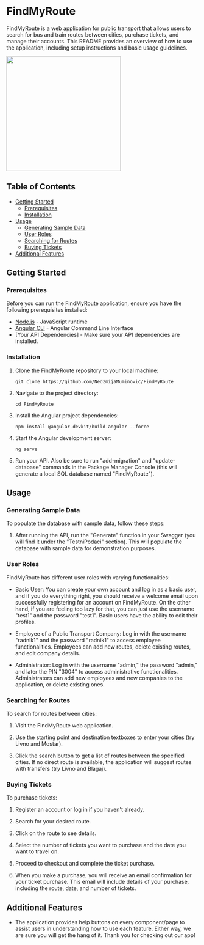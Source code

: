 # FindMyRoute

FindMyRoute is a web application for public transport that allows users to search for bus and train routes between cities, purchase tickets, and manage their accounts. This README provides an overview of how to use the application, including setup instructions and basic usage guidelines.

<img src="https://github-production-user-asset-6210df.s3.amazonaws.com/56384122/269125057-f6df4368-b099-40d4-a0dd-637b24e8f688.png" width="300" height="300">

## Table of Contents

- [Getting Started](#getting-started)
  - [Prerequisites](#prerequisites)
  - [Installation](#installation)
- [Usage](#usage)
  - [Generating Sample Data](#generating-sample-data)
  - [User Roles](#user-roles)
  - [Searching for Routes](#searching-for-routes)
  - [Buying Tickets](#buying-tickets)
- [Additional Features](#additional-features)

## Getting Started

### Prerequisites

Before you can run the FindMyRoute application, ensure you have the following prerequisites installed:

- [Node.js](https://nodejs.org/) - JavaScript runtime
- [Angular CLI](https://angular.io/cli) - Angular Command Line Interface
- [Your API Dependencies] - Make sure your API dependencies are installed.

### Installation

1. Clone the FindMyRoute repository to your local machine:

   ```shell
   git clone https://github.com/NedzmijaMuminovic/FindMyRoute

2. Navigate to the project directory:
   ```shell
   cd FindMyRoute
   
3. Install the Angular project dependencies:
   ```shell
   npm install @angular-devkit/build-angular --force

4. Start the Angular development server:
   ```shell
   ng serve

5. Run your API. Also be sure to run "add-migration" and "update-database" commands in the Package Manager Console (this will generate a local SQL database named "FindMyRoute").

## Usage

### Generating Sample Data

To populate the database with sample data, follow these steps:

1. After running the API, run the "Generate" function in your Swagger (you will find it under the "TestniPodaci" section). This will populate the database with sample data for demonstration purposes.

### User Roles

FindMyRoute has different user roles with varying functionalities:

- Basic User: You can create your own account and log in as a basic user, and if you do everything right, you should receive a welcome email upon successfully registering for an account on FindMyRoute. On the other hand, if you are feeling too lazy for that, you can just use the username "test1" and the password "test1". Basic users have the ability to edit their profiles.

- Employee of a Public Transport Company: Log in with the username "radnik1" and the password "radnik1" to access employee functionalities. Employees can add new routes, delete existing routes, and edit company details.

 - Administrator: Log in with the username "admin," the password "admin," and later the PIN "3004" to access administrative functionalities. Administrators can add new employees and new companies to the application, or delete existing ones.

### Searching for Routes

To search for routes between cities:

1. Visit the FindMyRoute web application.

2. Use the starting point and destination textboxes to enter your cities (try Livno and Mostar).

3. Click the search button to get a list of routes between the specified cities. If no direct route is available, the application will suggest routes with transfers (try Livno and Blagaj).

### Buying Tickets

To purchase tickets:

1. Register an account or log in if you haven't already.

2. Search for your desired route.

3. Click on the route to see details.

4. Select the number of tickets you want to purchase and the date you want to travel on.

5. Proceed to checkout and complete the ticket purchase.
   
6. When you make a purchase, you will receive an email confirmation for your ticket purchase. This email will include details of your purchase, including the route, date, and number of tickets. 

## Additional Features

- The application provides help buttons on every component/page to assist users in understanding how to use each feature. Either way, we are sure you will get the hang of it. Thank you for checking out our app!
